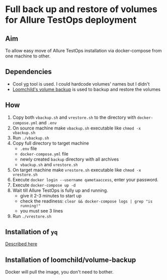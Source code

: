 # Full back up and restore of volumes for Allure TestOps deployment

## Aim

To allow easy move of Allure TestOps installation via docker-compose from one machine to other.

## Dependencies

- Cool [yq](https://github.com/mikefarah/yq) tool is used. I could hardcode volumes' names but I didn't
- [Loomchild's volume backup](https://github.com/loomchild/volume-backup) is used to backup and restore the volumes

## How

1. Copy both `vbackup.sh` and `vrestore.sh` to the directory with `docker-compose.yml` and `.env`
2. On source machine make `vbackup.sh` executable like `chmod -x vbackup.sh`
3. Run `./vbackup.sh`
4. Copy full directory to target machine
   - `.env` file
   - `docker-compose.yml` file
   - newly created `backup` directory with all archives
   - `vbackup.sh` and `vrestore.sh`
5. On target machine  make `vrestore.sh` executable like `chmod -x vrestore.sh`
6. Execute `docker login --username qametaaccess`, enter your password.
7. Execute `docker-compose up -d`
8. Wait till Allure TestOps is fully up and running.
   - give it 2-3 minutes to start up
   - check the readiness: `clear && docker-compose logs | grep "is running!"`
   - you must see 3 lines 
9.  Run `./vrestore.sh`

## Installation of `yq`

[Described here](https://github.com/mikefarah/yq#install)

## Installation of loomchild/volume-backup

Docker will pull the image, you don't need to bother.